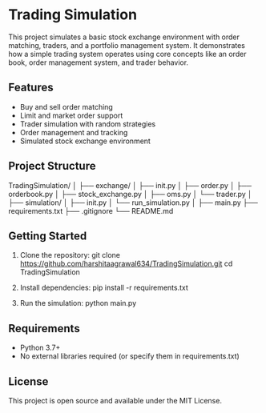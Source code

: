 # Trading Simulation
This project simulates a basic stock exchange environment with order matching, traders, and a portfolio management system. It demonstrates how a simple trading system operates using core concepts like an order book, order management system, and trader behavior.

## Features
- Buy and sell order matching
- Limit and market order support
- Trader simulation with random strategies
- Order management and tracking
- Simulated stock exchange environment

## Project Structure
TradingSimulation/
│
├── exchange/
│ ├── init.py
│ ├── order.py
│ ├── orderbook.py
│ ├── stock_exchange.py
│ ├── oms.py
│ └── trader.py
│
├── simulation/
│ ├── init.py
│ └── run_simulation.py
│
├── main.py
├── requirements.txt
├── .gitignore
└── README.md

## Getting Started
1. Clone the repository:
git clone https://github.com/harshitaagrawal634/TradingSimulation.git
cd TradingSimulation

2. Install dependencies:
pip install -r requirements.txt

3. Run the simulation:
python main.py

## Requirements
- Python 3.7+
- No external libraries required (or specify them in requirements.txt)

## License
This project is open source and available under the MIT License.
